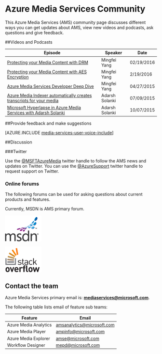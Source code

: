 <properties
	pageTitle="Azure Media Services Community Overview | Microsoft Azure"
	description="This Azure Media Services (AMS) community page discusses different ways you can get updates about AMS, see new videos and podcasts, ask questions and give feedback. "
	services="media-services"
	documentationCenter=""
	authors="juliako"
	manager="erikre"
	editor=""/>

<tags
	ms.service="media-services"
	ms.workload="media"
	ms.tgt_pltfrm="na"
	ms.devlang="dotnet"
	ms.topic="article"
	ms.date="09/26/2016"  
	ms.author="juliako"/>

# Azure Media Services Community  

This Azure Media Services (AMS) community page discusses different ways you can get updates about AMS, view new videos and podcasts, ask questions and give feedback.   

##Videos and Podcasts

Episode|Speaker|Date
---|---|---
[Protecting your Media Content with DRM](https://azure.microsoft.com/documentation/videos/azurefridayprotectingyourmediacontentdrm/)|Mingfei Yang|02/19/2016
[Protecting your Media Content with AES Encryption](https://azure.microsoft.com/documentation/videos/azure-media-services-protecting-your-media-content-with-aes-encryption/)|Mingfei Yang|2/19/2016
[Azure Media Services Developer Deep Dive](https://azure.microsoft.com/documentation/videos/build-2015-azure-media-services-developer-deep-dive/)|Mingfei Yang|04/27/2015
[Azure Media Indexer automatically creates transcripts for your media](https://azure.microsoft.com/documentation/videos/azure-media-indexer-autoatically-creates-transcripts-for-your-media-with-adarsh-solanki/)|Adarsh Solanki|07/09/2015
[Microsoft Hyperlapse in Azure Media Services with Adarsh Solanki](https://azure.microsoft.com/documentation/videos/microsoft-hyperlapse-in-azure-media-services-with-adarsh-solanki/)|Adarsh Solanki|10/07/2015

##Provide feedback and make suggestions

[AZURE.INCLUDE [media-services-user-voice-include](../../includes/media-services-user-voice-include.md)]

##Discussion

###Twitter

Use the [@MSFTAzureMedia](https://twitter.com/MSFTAzureMedia) twitter handle to follow the AMS news and updates on Twitter. 
You can use the [@AzureSupport](https://twitter.com/azuresupport) twitter handle to request support on Twitter.  
 
### Online forums

The following forums can be used for asking questions about current products and features.

Currently, MSDN is AMS primary forum.

[![MSDN](./media/media-services-community/msdn.png)](https://social.msdn.microsoft.com/forums/azure/home?forum=MediaServices) 

[![StackOverflow](./media/media-services-community/stack-overflow.png)](http://stackoverflow.com/questions/tagged/azure-media-services) 

## Contact the team

Azure Media Services primary email is: **mediaservices@microsoft.com**.

The following table lists email of feature sub teams:

Feature|Email
---|---
Azure Media Analytics|amsanalytics@microsoft.com
Azure Media Player|ampinfo@microsoft.com 
Azure Media Explorer|amse@microsoft.com
Workflow Designer|mepd@microsoft.com
